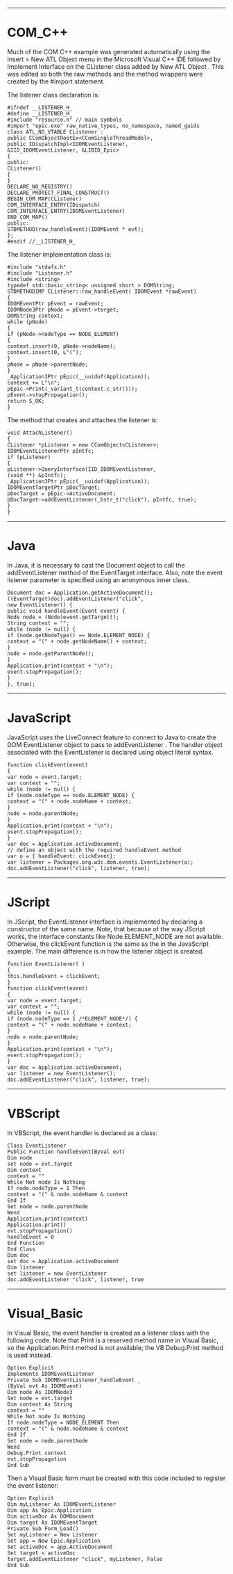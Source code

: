 

---

# COM_C++

Much of the COM C++ example was generated automatically using the Insert > New ATL Object menu in the Microsoft Visual C++ IDE followed by Implement Interface on the CListener class added by New ATL Object . This was edited so both the raw methods and the method wrappers were created by the #import statement.

The listener class declaration is:

```
#ifndef __LISTENER_H_
#define __LISTENER_H_
#include "resource.h" // main symbols
#import "epic.exe" raw_native_types, no_namespace, named_guids
class ATL_NO_VTABLE CListener :
public CComObjectRootEx<CComSingleThreadModel>,
public IDispatchImpl<IDOMEventListener,
&IID_IDOMEventListener, &LIBID_Epic>
{
public:
CListener()
{
}
DECLARE_NO_REGISTRY()
DECLARE_PROTECT_FINAL_CONSTRUCT()
BEGIN_COM_MAP(CListener)
COM_INTERFACE_ENTRY(IDispatch)
COM_INTERFACE_ENTRY(IDOMEventListener)
END_COM_MAP()
public:
STDMETHOD(raw_handleEvent)(IDOMEvent * evt);
};
#endif //__LISTENER_H_
```

The listener implementation class is:

```
#include "stdafx.h"
#include "Listener.h"
#include <string>
typedef std::basic_string< unsigned short > DOMString;
STDMETHODIMP CListener::raw_handleEvent( IDOMEvent *rawEvent)
{
IDOMEventPtr pEvent = rawEvent;
IDOMNode3Ptr pNode = pEvent->target;
DOMString context;
while (pNode)
{
if (pNode->nodeType == NODE_ELEMENT)
{
context.insert(0, pNode->nodeName);
context.insert(0, L"(");
}
pNode = pNode->parentNode;
}
_Application3Ptr pEpic(__uuidof(Application));
context += L"\n";
pEpic->Print(_variant_t(context.c_str()));
pEvent->stopPropagation();
return S_OK;
}
```

The method that creates and attaches the listener is:

```
void AttachListener()
{
CListener *pListener = new CComObject<CListener>;
IDOMEventListenerPtr pIntfc;
if (pListener)
{
pListener->QueryInterface(IID_IDOMEventListener,
(void **) &pIntfc);
_Application3Ptr pEpic(__uuidof(Application));
IDOMEventTargetPtr pDocTarget;
pDocTarget = pEpic->ActiveDocument;
pDocTarget->addEventListener(_bstr_t("click"), pIntfc, true);
}
}
```



---

# Java

In Java, it is necessary to cast the Document object to call the addEventListener method of the EventTarget interface. Also, note the event listener parameter is specified using an anonymous inner class.

```
Document doc = Application.getActiveDocument();
((EventTarget)doc).addEventListener("click",
new EventListener() {
public void handleEvent(Event event) {
Node node = (Node)event.getTarget();
String context = "";
while (node != null) {
if (node.getNodeType() == Node.ELEMENT_NODE) {
context = "(" + node.getNodeName() + context;
}
node = node.getParentNode();
}
Application.print(context + "\n");
event.stopPropagation();
}
}, true);
```



---

# JavaScript

JavaScript uses the LiveConnect feature to connect to Java to create the DOM EventListener object to pass to addEventListener . The handler object associated with the EventListener is declared using object literal syntax.

```
function clickEvent(event)
{
var node = event.target;
var context = "";
while (node != null) {
if (node.nodeType == node.ELEMENT_NODE) {
context = "(" + node.nodeName + context;
}
node = node.parentNode;
}
Application.print(context + "\n");
event.stopPropagation();
}
var doc = Application.activeDocument;
// define an object with the required handleEvent method
var o = { handleEvent: clickEvent};
var listener = Packages.org.w3c.dom.events.EventListener(o);
doc.addEventListener("click", listener, true);
```



---

# JScript

In JScript, the EventListener interface is implemented by declaring a constructor of the same name. Note, that because of the way JScript works, the interface constants like Node.ELEMENT_NODE are not available. Otherwise, the clickEvent function is the same as the in the JavaScript example. The main difference is in how the listener object is created.

```
function EventListener( )
{
this.handleEvent = clickEvent;
}
function clickEvent(event)
{
var node = event.target;
var context = "";
while (node != null) {
if (node.nodeType == 1 /*ELEMENT_NODE*/) {
context = "(" + node.nodeName + context;
}
node = node.parentNode;
}
Application.print(context + "\n");
event.stopPropagation();
}
var doc = Application.activeDocument;
var listener = new EventListener();
doc.addEventListener("click", listener, true);
```



---

# VBScript

In VBScript, the event handler is declared as a class:

```
Class EventListener
Public Function handleEvent(ByVal evt)
Dim node
set node = evt.target
Dim context
context = ""
While Not node Is Nothing
If node.nodeType = 1 Then
context = "(" & node.nodeName & context
End If
Set node = node.parentNode
Wend
Application.print(context)
Application.print()
evt.stopPropagation()
handleEvent = 0
End Function
End Class
Dim doc
set doc = Application.activeDocument
Dim listener
set listener = new EventListener
doc.addEventListener "click", listener, true
```



---

# Visual_Basic

In Visual Basic, the event handler is created as a listener class with the following code. Note that Print is a reserved method name in Visual Basic, so the Application.Print method is not available; the VB Debug.Print method is used instead.

```
Option Explicit
Implements IDOMEventListener
Private Sub IDOMEventListener_handleEvent _
(ByVal evt As IDOMEvent)
Dim node As IDOMNode3
Set node = evt.target
Dim context As String
context = ""
While Not node Is Nothing
If node.nodeType = NODE_ELEMENT Then
context = "(" & node.nodeName & context
End If
Set node = node.parentNode
Wend
Debug.Print context
evt.stopPropagation
End Sub
```

Then a Visual Basic form must be created with this code included to register the event listener:

```
Option Explicit
Dim myListener As IDOMEventListener
Dim app As Epic.Application
Dim activeDoc As DOMDocument
Dim target As IDOMEventTarget
Private Sub Form_Load()
Set myListener = New Listener
Set app = New Epic.Application
Set activeDoc = app.ActiveDocument
Set target = activeDoc
target.addEventListener "click", myListener, False
End Sub
```